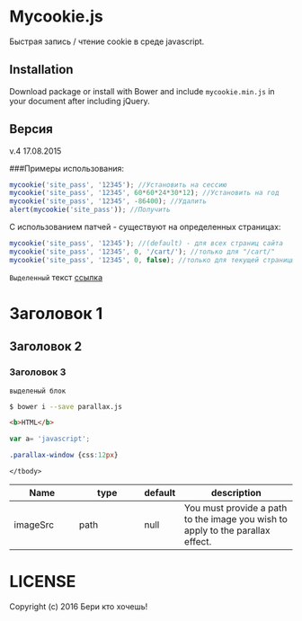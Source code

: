 Mycookie.js
===========

Быстрая запись / чтение cookie в среде javascript.  

## Installation

Download package or install with Bower and include `mycookie.min.js` in your document after including jQuery.

## Версия
v.4 17.08.2015


###Примеры использования:
```javascript
mycookie('site_pass', '12345'); //Установить на сессию
mycookie('site_pass', '12345', 60*60*24*30*12); //Установить на год
mycookie('site_pass', '12345', -86400); //Удалить
alert(mycookie('site_pass')); //Получить
```

С использованием патчей - существуют на определенных страницах:
```javascript
mycookie('site_pass', '12345');	//(default) - для всех страниц сайта
mycookie('site_pass', '12345', 0, '/cart/'); //только для "/cart/"
mycookie('site_pass', '12345', 0, false); //только для текущей страницы (автоопределение)
```





`Выделенный` текст
[ссылка](http://blbblb.ru/)

# Заголовок 1
## Заголовок 2
### Заголовок 3

```
выделеный блок
```

```bash
$ bower i --save parallax.js
```

```html
<b>HTML</b>
```

```javascript
var a= 'javascript';
```

```css
.parallax-window {css:12px}
```

<table class="table table-bordered table-striped">
	<thead>
		<tr>
			<th style="width: 100px;">Name</th>
			<th style="width: 100px;">type</th>
			<th style="width: 50px;">default</th>
			<th>description</th>
		</tr>
	</thead>
	<tbody>
		<tr>
			<td>imageSrc</td>
			<td>path</td>
			<td>null</td>
			<td>You must provide a path to the image you wish to apply to the parallax effect.</td>
		</tr>

	</tbody>
</table>



LICENSE
=======
Copyright (c) 2016 Бери кто хочешь!




